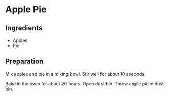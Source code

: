 # Apple Pie

## Ingredients

* Apples
* Pie

## Preparation

Mix apples and pie in a mixing bowl. Stir well for about 10 seconds.

Bake in the oven for about 20 hours. Open dust bin. Throw apple pie in dust
bin.
